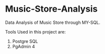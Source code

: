 # Music-Store-Analysis
Data Analysis of Music Store through MY-SQL.

Tools Used in this project are:
1. Postgre SQL
2. PgAdmin 4
